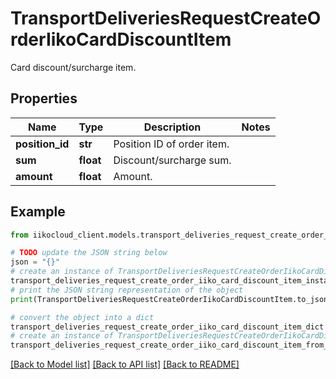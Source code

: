# TransportDeliveriesRequestCreateOrderIikoCardDiscountItem

Card discount/surcharge item.

## Properties

Name | Type | Description | Notes
------------ | ------------- | ------------- | -------------
**position_id** | **str** | Position ID of order item. | 
**sum** | **float** | Discount/surcharge sum. | 
**amount** | **float** | Amount. | 

## Example

```python
from iikocloud_client.models.transport_deliveries_request_create_order_iiko_card_discount_item import TransportDeliveriesRequestCreateOrderIikoCardDiscountItem

# TODO update the JSON string below
json = "{}"
# create an instance of TransportDeliveriesRequestCreateOrderIikoCardDiscountItem from a JSON string
transport_deliveries_request_create_order_iiko_card_discount_item_instance = TransportDeliveriesRequestCreateOrderIikoCardDiscountItem.from_json(json)
# print the JSON string representation of the object
print(TransportDeliveriesRequestCreateOrderIikoCardDiscountItem.to_json())

# convert the object into a dict
transport_deliveries_request_create_order_iiko_card_discount_item_dict = transport_deliveries_request_create_order_iiko_card_discount_item_instance.to_dict()
# create an instance of TransportDeliveriesRequestCreateOrderIikoCardDiscountItem from a dict
transport_deliveries_request_create_order_iiko_card_discount_item_from_dict = TransportDeliveriesRequestCreateOrderIikoCardDiscountItem.from_dict(transport_deliveries_request_create_order_iiko_card_discount_item_dict)
```
[[Back to Model list]](../README.md#documentation-for-models) [[Back to API list]](../README.md#documentation-for-api-endpoints) [[Back to README]](../README.md)


